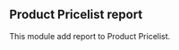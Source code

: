 Product Pricelist report
-------------------------
This module add report to Product Pricelist.




